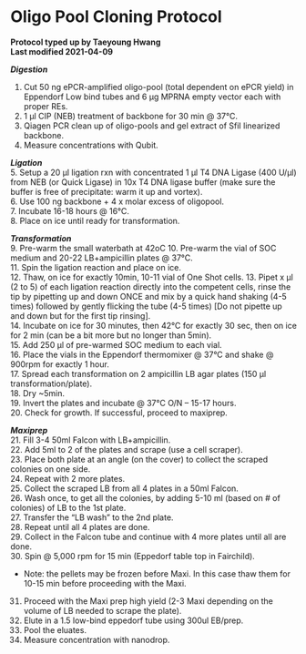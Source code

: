 # Oligo Pool Cloning Protocol

**Protocol typed up by Taeyoung Hwang**  
**Last modified 2021-04-09**  

**_Digestion_**  
1. Cut 50 ng ePCR-amplified oligo-pool (total dependent on ePCR yield) in Eppendorf Low bind tubes and 6 µg MPRNA empty vector each with proper REs.  
2. 1 µl CIP (NEB) treatment of backbone for 30 min @ 37°C.  
3. Qiagen PCR clean up of oligo-pools and gel extract of SfiI linearized backbone.  
4. Measure concentrations with Qubit.  

**_Ligation_**  
5. Setup a 20 µl ligation rxn with concentrated 1 µl T4 DNA Ligase (400 U/µl) from NEB (or Quick Ligase) in 10x T4 DNA ligase buffer (make sure the buffer is free of precipitate: warm it up and vortex).  
6. Use 100 ng backbone + 4 x molar excess of oligopool.  
7. Incubate 16-18 hours @ 16°C.  
8. Place on ice until ready for transformation.  

**_Transformation_**  
9. Pre-warm the small waterbath at 42oC
10. Pre-warm the vial of SOC medium and 20-22 LB+ampicillin plates @ 37°C.  
11. Spin the ligation reaction and place on ice.  
12. Thaw, on ice for exactly 10min, 10-11 vial of One Shot cells.
13. Pipet x µl (2 to 5) of each ligation reaction directly into the competent cells, rinse the tip by pipetting up and down ONCE and mix by a quick hand shaking (4-5 times) followed by gently flicking the tube (4-5 times) [Do not pipette up and down but for the first tip rinsing].  
14. Incubate on ice for 30 minutes, then 42°C for exactly 30 sec, then on ice for 2 min (can be a bit more but no longer than 5min).  
15. Add 250 µl of pre-warmed SOC medium to each vial.  
16. Place the vials in the Eppendorf thermomixer @ 37°C and shake @ 900rpm for exactly 1 hour.  
17. Spread each transformation on 2 ampicillin LB agar plates (150 µl transformation/plate).  
18. Dry ~5min.  
19. Invert the plates and incubate @ 37°C O/N – 15-17 hours.  
20. Check for growth. If successful, proceed to maxiprep.

**_Maxiprep_**  
21. Fill 3-4 50ml Falcon with LB+ampicillin.  
22. Add 5ml to 2 of the plates and scrape (use a cell scraper).  
23. Place both plate at an angle (on the cover) to collect the scraped colonies on one side.  
24. Repeat with 2 more plates.  
25. Collect the scraped LB from all 4 plates in a 50ml Falcon.  
26. Wash once, to get all the colonies, by adding 5-10 ml (based on # of colonies) of LB to the 1st plate.  
27. Transfer the “LB wash” to the 2nd plate.  
28. Repeat until all 4 plates are done.  
29. Collect in the Falcon tube and continue with 4 more plates until all are done.  
30. Spin @ 5,000 rpm for 15 min (Eppedorf table top in Fairchild).
- Note: the pellets may be frozen before Maxi. In this case thaw them for 10-15 min before proceeding with the Maxi.
31. Proceed with the Maxi prep high yield (2-3 Maxi depending on the volume of LB needed to scrape the plate).  
32. Elute in a 1.5 low-bind eppedorf tube using 300ul EB/prep.  
33. Pool the eluates.  
34. Measure concentration with nanodrop.  

